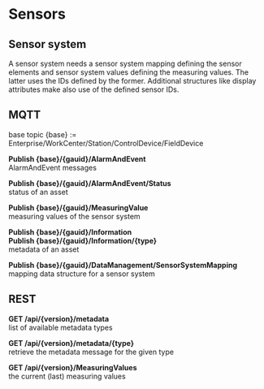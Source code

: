 # Sensors

## Sensor system

A sensor system needs a sensor system mapping defining the sensor elements and sensor system values defining the measuring values. The latter uses the IDs defined by the former. Additional structures like display attributes make also use of the defined sensor IDs.

## MQTT

base topic {base} := Enterprise/WorkCenter/Station/ControlDevice/FieldDevice

**Publish {base}/{gauid}/AlarmAndEvent**\
AlarmAndEvent messages

**Publish {base}/{gauid}/AlarmAndEvent/Status**\
status of an asset

**Publish {base}/{gauid}/MeasuringValue**\
measuring values of the sensor system

**Publish {base}/{gauid}/Information**\
**Publish {base}/{gauid}/Information/{type}**\
metadata of an asset

**Publish {base}/{gauid}/DataManagement/SensorSystemMapping**\
mapping data structure for a sensor system

## REST

**GET /api/{version}/metadata**\
list of available metadata types

**GET /api/{version}/metadata/{type}**\
retrieve the metadata message for the given type

**GET /api/{version}/MeasuringValues**\
the current (last) measuring values
